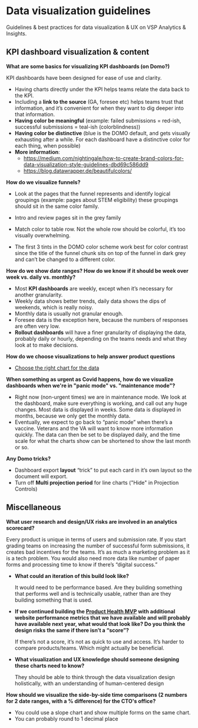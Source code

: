 # Data visualization guidelines

Guidelines & best practices for data visualization & UX on VSP Analytics & Insights.

## KPI dashboard visualization & content

**What are some basics for visualizing KPI dashboards (on Domo?)**

KPI dashboards have been designed for ease of use and clarity.

- Having charts directly under the KPI helps teams relate the data back to the KPI.
-  Including a **link to the source** (GA, foresee etc) helps teams trust that information, and it’s convenient for when they want to dig deeper into that information. 
- **Having color be meaningful** (example: failed submissions = red-ish, successful submissions = teal-ish (colorblindness)) 
- **Having color be distinctive** (blue is the DOMO default, and gets visually exhausting after a while. For each dashboard have a distinctive color for each thing, when possible) 
- **More information**: 
  - https://medium.com/nightingale/how-to-create-brand-colors-for-data-visualization-style-guidelines-dbd69c586dd9
  - https://blog.datawrapper.de/beautifulcolors/

**How do we visualize funnels?**

- Look at the pages that the funnel represents and identify logical groupings (example: pages about STEM eligibility) these groupings should sit in the same color family. 

- Intro and review pages sit in the grey family

- Match color to table row. Not the whole row should be colorful, it’s too visually overwhelming. 

- The first 3 tints in the DOMO color scheme work best for color contrast since the title of the funnel chunk sits on top of the funnel in dark grey and can’t be changed to a different color. 

**How do we show date ranges? How do we know if it should be week over week vs. daily vs. monthly?**

- Most **KPI dashboards** are weekly, except when it’s necessary for another granularity. 
- Weekly data shows better trends, daily data shows the dips of weekends, which is really noisy.
- Monthly data is usually not granular enough. 
- Foresee data is the exception here, because the numbers of responses are often very low.
- **Rollout dashboards** will have a finer granularity of displaying the data, probably daily or hourly, depending on the teams needs and what they look at to make decisions. 

**How do we choose visualizations to help answer product questions**

- [Choose the right chart for the data](https://extremepresentation.typepad.com/files/choosing-a-good-chart-09.pdf)

**When something as urgent as Covid happens, how do we visualize dashboards when we're in "panic mode" vs. "maintenance mode"?**

- Right now (non-urgent times) we are in maintenance mode. We look at the dashboard, make sure everything is working, and call out any huge changes. Most data is displayed in weeks. Some data is displayed in months, because we only get the monthly data. 
- Eventually, we expect to go back to “panic mode” when there’s a vaccine. Veterans and the VA will want to know more information quickly. The data can then be set to be displayed daily, and the time scale for what the charts show can be shortened to show the last month or so. 

**Any Domo tricks?**

- Dashboard export **layout** “trick” to put each card in it’s own layout so the document will export. 
- Turn off **Multi projection period** for line charts ("Hide" in Projection Controls)

## Miscellaneous

**What user research and design/UX risks are involved in an analytics scorecard?**

Every product is unique in terms of users and submission rate. If you start grading teams on increasing the number of successful form submissions, it creates bad incentives for the teams. It’s as much a marketing problem as it is a tech problem. You would also need more data like number of paper forms and processing time to know if there’s “digital success.”

- **What could an iteration of this build look like?** 

  It would need to be performance based. Are they building something that performs well and is technically usable, rather than are they building something that is used.

- **If we continued building the [Product Health MVP](https://docs.google.com/spreadsheets/d/1-1GYhR5RFItrYee2Yki_nuMW3XKYrWVzoZ8dppS3hb4/edit) with additional website performance metrics that we have available and will probably have available next year, what would that look like? Do you think the design risks the same if there isn’t a “score”?**

  If there’s not a score, it’s not as quick to use and access. It’s harder to compare products/teams. Which might actually be beneficial. 

- **What visualization and UX knowledge should someone designing these charts need to know?**

  They should be able to think through the data visualization design holistically, with an understanding of human-centered design

**How should we visualize the side-by-side time comparisons (2 numbers for 2 date ranges, with a % difference) for the CTO's office?**

- You could use a slope chart and show multiple forms on the same chart.
- You can probably round to 1 decimal place











